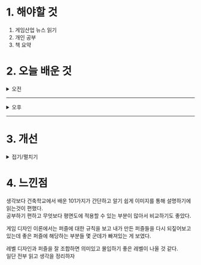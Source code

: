 
# 1. 해야할 것

1. 게임산업 뉴스 읽기 
2. 개인 공부  
3. 책 요약



# 2. 오늘 배운 것

<details>
<summary>오전</summary>

## 오늘의 뉴스
### [기사: 플로피 디스켓의 모험](https://www.inven.co.kr/webzine/news/?news=301627)
![image](https://github.com/user-attachments/assets/804b6603-1e6d-48dc-87da-c4c74deae8a7)

![image](https://github.com/user-attachments/assets/eaf2b868-c024-4f15-a235-fb2f854350bf)

```
도트 그래픽으로 게임을 매력적으로 잘 뽑은 것 같다.
그 때 그 시절 감성으로 플로피 디스크를 캐릭터화 해서 감성을 증폭시킨 점도 높게 살만하다.
플랫포머 장르 게임을 좋아하진 않지만
이런 도트 그래픽은 좋아하기 때문에 한번 플레이해보고 싶다는 생각이 들었다.

무엇보다 도트 그래픽과 캐릭터로 게임의 컨셉을 잘 설명하고 강화했다는 좋은 예시이다.
```
****
## 오픈월드 드래곤소드
![image](https://github.com/user-attachments/assets/f68610d9-0690-46d0-a3af-6d2a775c072d)
```
MMORPG 느낌이 있는 오픈월드 게임으로 보인다.
콘솔이 아니라 사람들이 파티플레이를 하는 와우에 가까운 느낌
재밌어보인다.
```

</details>

****

<details>
<summary>오후</summary>

## 게임 디자인 이론
![image](https://github.com/user-attachments/assets/5fcaec98-1c0a-4b54-aae7-253dea5cf4b3)

</details>

****


# 3. 개선


<details>
<summary>접기/펼치기</summary>


</details>



# 4. 느낀점
생각보다 건축학교에서 배운 101가지가 간단하고 알기 쉽게 이미지를 통해 설명하기에 읽는것이 편했다.\
공부하기 편하고 무엇보다 평면도에 적용할 수 있는 부분이 많아서 비교하기도 좋았다.

게임 디자인 이론에서는 퍼즐에 대한 규칙을 보고 내가 만든 퍼즐들을 다시 되짚어보고 있는데 좋은 퍼즐에 해당하는 부분들 몇 군데가 빠져있는 게 보였다.

레벨 디자인과 퍼즐을 잘 조합하면 의미있고 몰입하기 좋은 레벨이 나올 것 같다.\
일단 전부 읽고 생각을 정리하자

